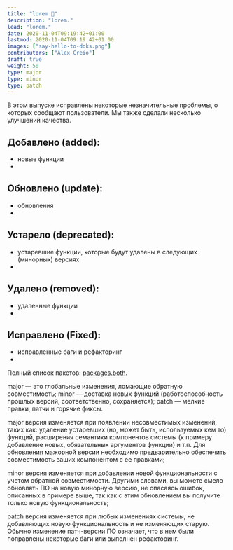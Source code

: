 ```yaml
---
title: "lorem 👋"
description: "lorem."
lead: "lorem."
date: 2020-11-04T09:19:42+01:00
lastmod: 2020-11-04T09:19:42+01:00
images: ["say-hello-to-doks.png"]
contributors: ["Alex Creio"]
draft: true
weight: 50
type: major
type: minor
type: patch
---
```


В этом выпуске исправлены некоторые незначительные проблемы, о которых сообщают пользователи. Мы также сделали несколько улучшений качества.

## Добавлено (added):

- новые функции
-

## Обновлено (update):

- обновления
-

## Устарело (deprecated):

- устаревшие функции, которые будут удалены в следующих (минорных) версиях
-

## Удалено (removed):

- удаленные функции
-

## Исправлено (Fixed):

- исправленные баги и рефакторинг
-

Полный список пакетов: [packages.both](https://github.com/ctlos/ctlosiso/blob/xfce/packages.both).



major — это глобальные изменения, ломающие обратную совместимость;
minor — доставка новых функций (работоспособность прошлых версий, соответственно, сохраняется);
patch — мелкие правки, патчи и горячие фиксы.

major версия изменяется при появлении несовместимых изменений, таких как: удаление устаревших (но, может быть, используемых кем то) функций, расширения семантики компонентов системы (к примеру добавление новых, обязательных аргументов функции) и т.п. Для обновления мажорной версии необходимо предварительно обеспечить совместимость ваших компонентом с ее правками;

minor версия изменяется при добавлении новой функциональности с учетом обратной совместимости. Другими словами, вы можете смело обновлять ПО на новую минорную версию, не опасаясь ошибок, описанных в примере выше, так как с этим обновлением вы получите только новую функциональность;

patch версия изменяется при любых изменениях системы, не добавляющих новую функциональность и не изменяющих старую. Обычно изменение патч-версии ПО означает, что в нем были поправлены некоторые баги или выполнен рефакторинг.
